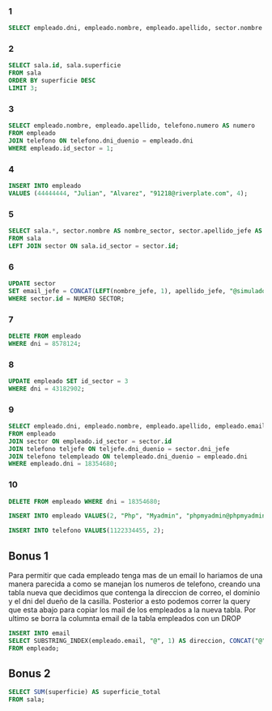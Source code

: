 ### 1
```sql
SELECT empleado.dni, empleado.nombre, empleado.apellido, sector.nombre AS sector FROM empleado JOIN sector;
```
### 2
```sql
SELECT sala.id, sala.superficie
FROM sala
ORDER BY superficie DESC
LIMIT 3;
```
### 3
```sql
SELECT empleado.nombre, empleado.apellido, telefono.numero AS numero
FROM empleado 
JOIN telefono ON telefono.dni_duenio = empleado.dni
WHERE empleado.id_sector = 1;
```
### 4
```sql
INSERT INTO empleado
VALUES (44444444, "Julian", "Alvarez", "91218@riverplate.com", 4);
```
### 5
```sql
SELECT sala.*, sector.nombre AS nombre_sector, sector.apellido_jefe AS jefe_sector
FROM sala
LEFT JOIN sector ON sala.id_sector = sector.id;
```
### 6
```sql
UPDATE sector 
SET email_jefe = CONCAT(LEFT(nombre_jefe, 1), apellido_jefe, "@simuladores.com.ar") 
WHERE sector.id = NUMERO SECTOR;
```
### 7
```sql
DELETE FROM empleado 
WHERE dni = 8578124;
```
### 8
```sql
UPDATE empleado SET id_sector = 3 
WHERE dni = 43182902;
```
### 9
```sql
SELECT empleado.dni, empleado.nombre, empleado.apellido, empleado.email, telempleado.numero AS numero_empleado, sector.nombre AS nombre_sector, sector.apellido_jefe, teljefe.numero
FROM empleado
JOIN sector ON empleado.id_sector = sector.id
JOIN telefono teljefe ON teljefe.dni_duenio = sector.dni_jefe
JOIN telefono telempleado ON telempleado.dni_duenio = empleado.dni
WHERE empleado.dni = 18354680;
```
### 10
```sql
DELETE FROM empleado WHERE dni = 18354680;
```
```sql
INSERT INTO empleado VALUES(2, "Php", "Myadmin", "phpmyadmin@phpmyadmin.com", 2);
```
```sql
INSERT INTO telefono VALUES(1122334455, 2);
```
## Bonus 1
Para permitir que cada empleado tenga mas de un email lo hariamos de una manera parecida a como se manejan los numeros de telefono, creando una tabla nueva que decidimos que contenga
la direccion de correo, el dominio y el dni del dueño de la casilla. Posterior a esto podemos correr la query que esta abajo para copiar los mail de los empleados a la nueva tabla. 
Por ultimo se borra la columnta email de la tabla empleados con un DROP
```sql
INSERT INTO email
SELECT SUBSTRING_INDEX(empleado.email, "@", 1) AS direccion, CONCAT("@", SUBSTRING_INDEX(empleado.email, "@", -1)) AS dominio, empleado.dni 
FROM empleado;
```
## Bonus 2
```sql
SELECT SUM(superficie) AS superficie_total
FROM sala;
```
